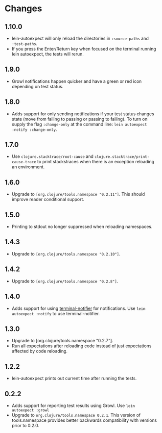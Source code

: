 # Changes

## 1.10.0

- lein-autoexpect will only reload the directories in `:source-paths` and `:test-paths`.
- If you press the Enter/Return key when focused on the terminal running lein autoexpect, the tests will rerun.

## 1.9.0

- Growl notifications happen quicker and have a green or red icon
  depending on test status.

## 1.8.0

- Adds support for only sending notifications if your test status
changes state (move from failing to passing or passing to failing). To
turn on supply the flag `:change-only` at the command line: `lein autoexpect :notify :change-only`.

 ## 1.7.0

- Use `clojure.stacktrace/root-cause` and
  `clojure.stacktrace/print-cause-trace` to print stackstraces when
  there is an exception reloading an environment.

## 1.6.0

- Upgrade to `[org.clojure/tools.namespace "0.2.11"]`. This should
  improve reader conditional support.

## 1.5.0

- Printing to stdout no longer suppressed when reloading namespaces.

## 1.4.3

- Upgrade to `[org.clojure/tools.namespace "0.2.10"]`.

## 1.4.2

- Upgrade to `[org.clojure/tools.namespace "0.2.8"]`.

## 1.4.0

- Adds support for using
  [terminal-notifier](https://github.com/alloy/terminal-notifier) for
  notifications. Use `lein autoexpect :notify` to use terminal-notifier.

## 1.3.0

- Upgrade to [org.clojure/tools.namespace "0.2.7"].
- Run all expectations after reloading code instead of just
expectations affected by code reloading.

## 1.2.2

- lein-autoexpect prints out current time after running the tests.

## 0.2.2

- Adds support for reporting test results using Growl. Use `lein
autoexpect :growl`
- Upgrade to `org.clojure/tools.namespace 0.2.1`. This version of
  tools.namespace provides better backwards compatibility with
  versions prior to 0.2.0.
